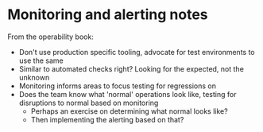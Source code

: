# Monitoring and alerting notes

From the operability book:

* Don't use production specific tooling, advocate for test environments to use the same
* Similar to automated checks right? Looking for the expected, not the unknown
* Monitoring informs areas to focus testing for regressions on
* Does the team know what 'normal' operations look like, testing for disruptions to normal based on monitoring
  * Perhaps an exercise on determining what normal looks like?
  * Then implementing the alerting based on that?